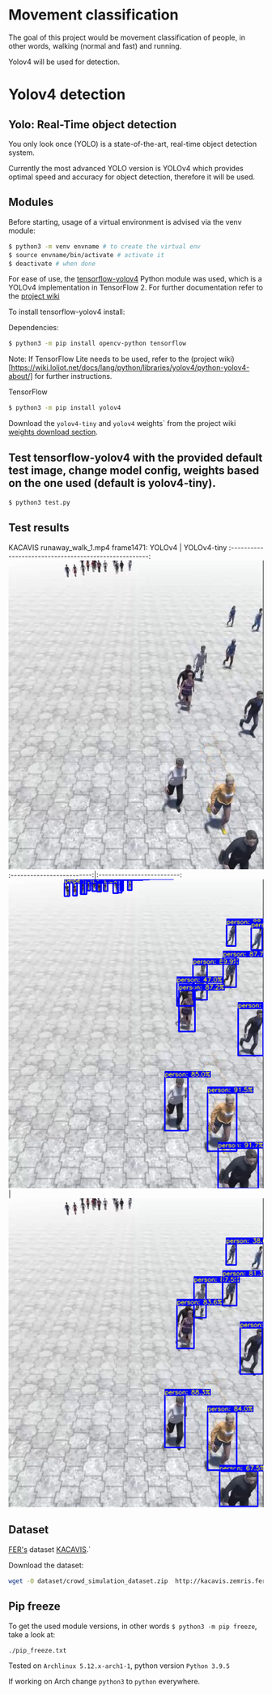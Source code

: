 # Movement classification

The goal of this project would be movement classification of people, in other words, walking (normal and fast) and running.

Yolov4 will be used for detection.

# Yolov4 detection

## Yolo: Real-Time object detection
You only look once (YOLO) is a state-of-the-art, real-time object detection system. 

Currently the most advanced YOLO version is YOLOv4 which provides optimal speed and accuracy for object detection, therefore it will be used.

## Modules
Before starting, usage of a virtual environment is advised via the venv module:
```bash
$ python3 -m venv envname # to create the virtual env
$ source envname/bin/activate # activate it
$ deactivate # when done
```

For ease of use, the [tensorflow-yolov4](https://pypi.org/project/yolov4/) Python module was used, which is a YOLOv4 implementation in TensorFlow 2. 
For further documentation refer to the [project wiki](https://wiki.loliot.net/docs/lang/python/libraries/yolov4/python-yolov4-about/)

To install tensorflow-yolov4 install:

Dependencies:
```bash
$ python3 -m pip install opencv-python tensorflow
```
Note: If TensorFlow Lite needs to be used, refer to the (project wiki)[https://wiki.loliot.net/docs/lang/python/libraries/yolov4/python-yolov4-about/] for further instructions.


TensorFlow
```bash
$ python3 -m pip install yolov4
```

Download the `yolov4-tiny` and `yolov4` weights` from the project wiki [weights download section](https://wiki.loliot.net/docs/lang/python/libraries/yolov4/python-yolov4-about/#download-weights).


## Test tensorflow-yolov4 with the provided default test image, change model config, weights based on the one used (default is yolov4-tiny).
```bash
$ python3 test.py
```

## Test results
KACAVIS runaway_walk_1.mp4 frame1471:
YOLOv4             |  YOLOv4-tiny
:-----------------------------------------------------:
![Test image](test.jpg)
:-------------------------:|:-------------------------:
![Yolov4](assets/passaway_walk_1_frame1471_yolov4.png)  |  ![Yolov4-tiny](assets/passaway_walk_1_frame1471_yolov4-tiny.png)


## Dataset
[FER's](https://www.fer.unizg.hr/?) dataset [KACAVIS](http://kacavis.zemris.fer.hr/).`

Download the dataset:
```bash
wget -O dataset/crowd_simulation_dataset.zip  http://kacavis.zemris.fer.hr/datasets/Crowd_simulation_dataset_videos.zip
```

## Pip freeze
To get the used module versions, in other words `$ python3 -m pip freeze`, take a look at:
```bash
./pip_freeze.txt
```

Tested on `Archlinux 5.12.x-arch1-1`, python version `Python 3.9.5`

If working on Arch change `python3` to `python` everywhere.
